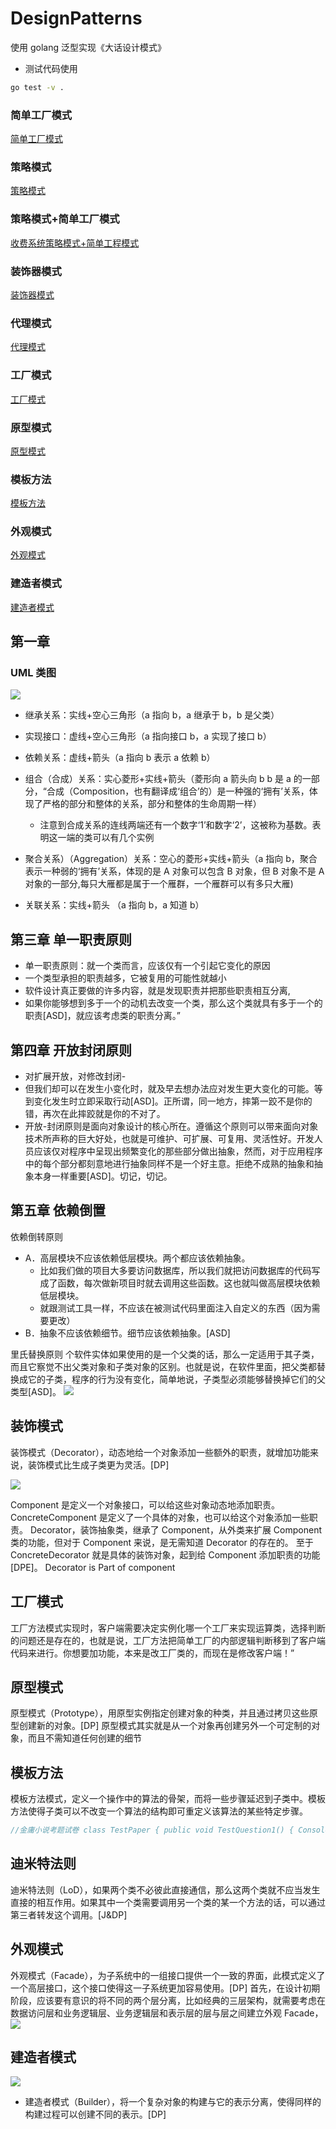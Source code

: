 # DesignPatterns

使用 golang 泛型实现《大话设计模式》

- 测试代码使用

```bash
go test -v .
```

### 简单工厂模式

[简单工厂模式](./ch1/simplyfactory.go)

### 策略模式

[策略模式](./ch2/strategy.go)

### 策略模式+简单工厂模式

[收费系统策略模式+简单工程模式](./ch2/cash.go)

### 装饰器模式

[装饰器模式](./ch6/person.go)

### 代理模式

[代理模式](./ch7/proxy.go)

### 工厂模式

[工厂模式](./ch8/factory.go)

### 原型模式

[原型模式]()

### 模板方法

[模板方法](./ch10/paper.go)

### 外观模式

[外观模式](./ch12/facede.go)

### 建造者模式

[建造者模式](./ch13/builder.go)

## 第一章

### UML 类图

![](Pasted%20image%2020230525093807.png)

- 继承关系：实线+空心三角形（a 指向 b，a 继承于 b，b 是父类）
- 实现接口：虚线+空心三角形（a 指向接口 b，a 实现了接口 b）
- 依赖关系：虚线+箭头（a 指向 b 表示 a 依赖 b）

- 组合（合成）关系：实心菱形+实线+箭头（菱形向 a 箭头向 b b 是 a 的一部分，“合成（Composition，也有翻译成‘组合’的）是一种强的‘拥有’关系，体现了严格的部分和整体的关系，部分和整体的生命周期一样）
  - 注意到合成关系的连线两端还有一个数字‘1’和数字‘2’，这被称为基数。表明这一端的类可以有几个实例
- 聚合关系）（Aggregation）关系：空心的菱形+实线+箭头（a 指向 b，聚合表示一种弱的‘拥有’关系，体现的是 A 对象可以包含 B 对象，但 B 对象不是 A 对象的一部分,每只大雁都是属于一个雁群，一个雁群可以有多只大雁)

- 关联关系：实线+箭头 （a 指向 b，a 知道 b）

## 第三章 单一职责原则

- 单一职责原则：就一个类而言，应该仅有一个引起它变化的原因
- 一个类型承担的职责越多，它被复用的可能性就越小
- 软件设计真正要做的许多内容，就是发现职责并把那些职责相互分离,
- 如果你能够想到多于一个的动机去改变一个类，那么这个类就具有多于一个的职责[ASD]，就应该考虑类的职责分离。”

## 第四章 开放封闭原则

- 对扩展开放，对修改封闭-
- 但我们却可以在发生小变化时，就及早去想办法应对发生更大变化的可能。等到变化发生时立即采取行动[ASD]。正所谓，同一地方，摔第一跤不是你的错，再次在此摔跤就是你的不对了。
- 开放-封闭原则是面向对象设计的核心所在。遵循这个原则可以带来面向对象技术所声称的巨大好处，也就是可维护、可扩展、可复用、灵活性好。开发人员应该仅对程序中呈现出频繁变化的那些部分做出抽象，然而，对于应用程序中的每个部分都刻意地进行抽象同样不是一个好主意。拒绝不成熟的抽象和抽象本身一样重要[ASD]。切记，切记。

## 第五章 依赖倒置

依赖倒转原则

- A．高层模块不应该依赖低层模块。两个都应该依赖抽象。
  - 比如我们做的项目大多要访问数据库，所以我们就把访问数据库的代码写成了函数，每次做新项目时就去调用这些函数。这也就叫做高层模块依赖低层模块。
  - 就跟测试工具一样，不应该在被测试代码里面注入自定义的东西（因为需要更改）
- B．抽象不应该依赖细节。细节应该依赖抽象。[ASD]

里氏替换原则
个软件实体如果使用的是一个父类的话，那么一定适用于其子类，而且它察觉不出父类对象和子类对象的区别。也就是说，在软件里面，把父类都替换成它的子类，程序的行为没有变化，简单地说，子类型必须能够替换掉它们的父类型[ASD]。
![](Pasted%20image%2020230526160606.png)

## 装饰模式

装饰模式（Decorator），动态地给一个对象添加一些额外的职责，就增加功能来说，装饰模式比生成子类更为灵活。[DP]

![](Pasted%20image%2020230529111810.png)

Component 是定义一个对象接口，可以给这些对象动态地添加职责。ConcreteComponent 是定义了一个具体的对象，也可以给这个对象添加一些职责。
Decorator，装饰抽象类，继承了 Component，从外类来扩展 Component 类的功能，但对于 Component 来说，是无需知道 Decorator 的存在的。
至于 ConcreteDecorator 就是具体的装饰对象，起到给 Component 添加职责的功能[DPE]。
Decorator is Part of component

## 工厂模式

工厂方法模式实现时，客户端需要决定实例化哪一个工厂来实现运算类，选择判断的问题还是存在的，也就是说，工厂方法把简单工厂的内部逻辑判断移到了客户端代码来进行。你想要加功能，本来是改工厂类的，而现在是修改客户端！”

## 原型模式

原型模式（Prototype），用原型实例指定创建对象的种类，并且通过拷贝这些原型创建新的对象。[DP]
原型模式其实就是从一个对象再创建另外一个可定制的对象，而且不需知道任何创建的细节

## 模板方法

模板方法模式，定义一个操作中的算法的骨架，而将一些步骤延迟到子类中。模板方法使得子类可以不改变一个算法的结构即可重定义该算法的某些特定步骤。

```go
//金庸小说考题试卷 class TestPaper { public void TestQuestion1() { Console.WriteLine(" 杨过得到，后来给了郭靖，炼成倚天剑、屠龙刀的玄铁可能是[ ] a.球磨铸铁 b. 马口铁 c.高速合金钢 d.碳素纤维 "); } public void TestQuestion2() { Console.WriteLine(" 杨过、程英、陆无双铲除了情花，造成[ ] a.使这种植物不再害人 b.使一种珍 稀物种灭绝 c.破坏了那个生物圈的生态平衡 d.造成该地区沙漠化"); } public void TestQuestion3() { Console.WriteLine(" 蓝凤凰致使华山师徒、桃谷六仙呕吐不止，如果你是大夫，会给他们开什么药[ ] a.阿司匹林 b.牛黄解毒片 c.氟哌酸 d.让他们喝大量的生牛奶 e.以上全不对"); } }
```

## 迪米特法则

迪米特法则（LoD），如果两个类不必彼此直接通信，那么这两个类就不应当发生直接的相互作用。如果其中一个类需要调用另一个类的某一个方法的话，可以通过第三者转发这个调用。[J&DP]

## 外观模式

外观模式（Facade），为子系统中的一组接口提供一个一致的界面，此模式定义了一个高层接口，这个接口使得这一子系统更加容易使用。[DP]
首先，在设计初期阶段，应该要有意识的将不同的两个层分离，比如经典的三层架构，就需要考虑在数据访问层和业务逻辑层、业务逻辑层和表示层的层与层之间建立外观 Facade，
![](Pasted%20image%2020230601163040.png)

## 建造者模式

![](Pasted%20image%2020230601165247.png)

- 建造者模式（Builder），将一个复杂对象的构建与它的表示分离，使得同样的构建过程可以创建不同的表示。[DP]
